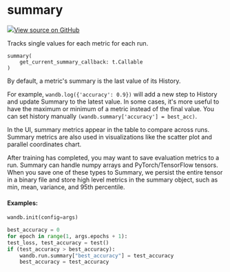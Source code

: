 # summary



[![](https://www.tensorflow.org/images/GitHub-Mark-32px.png)View source on GitHub](https://www.github.com/wandb/client/tree/v0.10.30/wandb/sdk/wandb_summary.py#L82-L134)




Tracks single values for each metric for each run.

<pre><code>summary(
    get_current_summary_callback: t.Callable
)</code></pre>




By default, a metric's summary is the last value of its History.

For example, `wandb.log({'accuracy': 0.9})` will add a new step to History and
update Summary to the latest value. In some cases, it's more useful to have
the maximum or minimum of a metric instead of the final value. You can set
history manually `(wandb.summary['accuracy'] = best_acc)`.

In the UI, summary metrics appear in the table to compare across runs.
Summary metrics are also used in visualizations like the scatter plot and
parallel coordinates chart.

After training has completed, you may want to save evaluation metrics to a
run. Summary can handle numpy arrays and PyTorch/TensorFlow tensors. When
you save one of these types to Summary, we persist the entire tensor in a
binary file and store high level metrics in the summary object, such as min,
mean, variance, and 95th percentile.

#### Examples:

```python
wandb.init(config=args)

best_accuracy = 0
for epoch in range(1, args.epochs + 1):
test_loss, test_accuracy = test()
if (test_accuracy > best_accuracy):
    wandb.run.summary["best_accuracy"] = test_accuracy
    best_accuracy = test_accuracy
```
